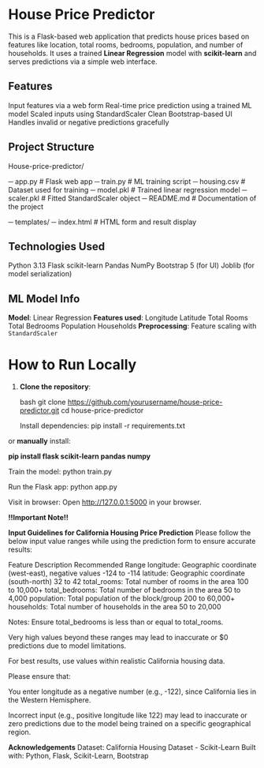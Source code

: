 # House Price Predictor

This is a Flask-based web application that predicts house prices based on features like location, total rooms, bedrooms, population, and number of households. It uses a trained **Linear Regression** model with **scikit-learn** and serves predictions via a simple web interface.


## Features

Input features via a web form
Real-time price prediction using a trained ML model
Scaled inputs using StandardScaler
Clean Bootstrap-based UI
Handles invalid or negative predictions gracefully

## Project Structure

House-price-predictor/

─ app.py             # Flask web app
─ train.py           # ML training script
─ housing.csv        # Dataset used for training
─ model.pkl          # Trained linear regression model
─ scaler.pkl         # Fitted StandardScaler object
─ README.md          # Documentation of the project

─ templates/
   ─ index.html      # HTML form and result display


##  Technologies Used

 Python 3.13
 Flask
 scikit-learn
 Pandas
 NumPy
 Bootstrap 5 (for UI)
 Joblib (for model serialization)

##  ML Model Info

 **Model**: Linear Regression
 **Features used**:
   Longitude
   Latitude
   Total Rooms
   Total Bedrooms
   Population
   Households
 **Preprocessing**: Feature scaling with `StandardScaler`



# How to Run Locally

1. **Clone the repository**:

   bash
   git clone https://github.com/yourusername/house-price-predictor.git
   cd house-price-predictor

   Install dependencies:
pip install -r requirements.txt

or **manually** install:

**pip install flask scikit-learn pandas numpy**

Train the model:
python train.py

Run the Flask app:
python app.py

Visit in browser:
Open http://127.0.0.1:5000 in your browser.



**!!Important Note!!**

 **Input Guidelines for California Housing Price Prediction**
Please follow the below input value ranges while using the prediction form to ensure accurate results:

Feature	Description	Recommended Range
longitude:	Geographic coordinate (west-east), negative values	-124 to -114
latitude:	Geographic coordinate (south-north)	32 to 42
total_rooms:	Total number of rooms in the area	100 to 10,000+
total_bedrooms:	Total number of bedrooms in the area	50 to 4,000
population:	Total population of the block/group	200 to 60,000+
households:	Total number of households in the area	50 to 20,000

 Notes:
Ensure total_bedrooms is less than or equal to total_rooms.

Very high values beyond these ranges may lead to inaccurate or $0 predictions due to model limitations.

For best results, use values within realistic California housing data.

Please ensure that:

You enter longitude as a negative number (e.g., -122), since California lies in the Western Hemisphere.

Incorrect input (e.g., positive longitude like 122) may lead to inaccurate or zero predictions due to the model being trained on a specific geographical region.



**Acknowledgements**
Dataset: California Housing Dataset - Scikit-Learn
Built with: Python, Flask, Scikit-Learn, Bootstrap
